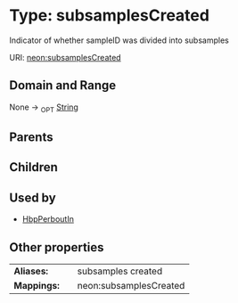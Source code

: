 
# Type: subsamplesCreated


Indicator of whether sampleID was divided into subsamples

URI: [neon:subsamplesCreated](https://data.neonscience.org/subsamplesCreated)


## Domain and Range

None ->  <sub>OPT</sub> [String](types/String.md)

## Parents


## Children


## Used by

 * [HbpPerboutIn](HbpPerboutIn.md)

## Other properties

|  |  |  |
| --- | --- | --- |
| **Aliases:** | | subsamples created |
| **Mappings:** | | neon:subsamplesCreated |

